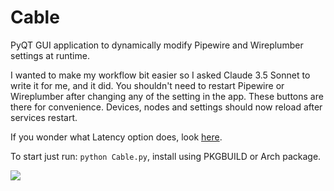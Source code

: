 # Cable
PyQT GUI application to dynamically modify Pipewire and Wireplumber settings at runtime.

I wanted to make my workflow bit easier so I asked Claude 3.5 Sonnet to write it for me, and it did. You shouldn't need to restart Pipewire or Wireplumber after changing any of the setting in the app. These buttons are there for convenience. Devices, nodes and settings should now reload after services restart.

If you wonder what Latency option does, look [here](https://pipewire.pages.freedesktop.org/wireplumber/daemon/configuration/alsa.html#alsa-extra-latency-properties). 




To start just run:
`python Cable.py`, install using PKGBUILD or Arch package.

![](https://github.com/magillos/Cable/blob/main/Cable.png)

